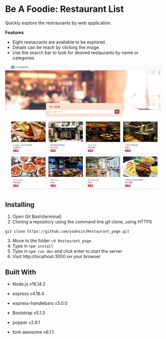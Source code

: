 # Be A Foodie: Restaurant List

Quickly explore the restraurants by web application.


**Features**
 - Eight restaurants are available to be explored.
 - Details can be reach by clicking the image.
 - Use the search bar to look for desired restaurants by name or categories

![Homepage](https://raw.githubusercontent.com/yaahsin/Restaurant_page/main/public/image/2-3_A1%20%E9%A4%90%E5%BB%B3%E6%B8%85%E5%96%AE.png?token=GHSAT0AAAAAABTPXLF6P3M6WXC5L53H5PA4YTH6JEQ)


## Installing

1. Open Git Bash(terminal)
2. Cloning a repository using the command line git clone, using HTTPS
```shell
git clone https://github.com/yaahsin/Restaurant_page.git
```
3. Move to the folder `cd Restaurant_page`
4. Type in `npm install`
5. Type in `npm run dev` and click enter to start the server
6. Visit http://localhost:3000 on your browser


**Built With**
-
 - Node.js v16.14.2
 - express v4.16.4
 - express-handlebars v3.0.0


 - Bootstrap v5.1.3
 - popper v2.9.1
 - font-awesome v6.1.1
